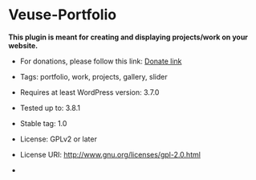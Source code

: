 Veuse-Portfolio
===============

<b>This plugin is meant for creating and displaying projects/work on your website.</b>

- For donations, please follow this link: <a href="https://www.paypal.com/cgi-bin/webscr?cmd=_donations&business=andreas%2ewilthil%40gmail%2ecom&lc=NO&item_name=Veuse&no_note=0&cn=Add%20special%20instructions%20to%20the%20seller%3a&no_shipping=1&currency_code=NOK&bn=PP%2dDonationsBF%3abtn_donateCC_LG%2egif%3aNonHosted"> Donate link</a>


- Tags: portfolio, work, projects, gallery, slider
- Requires at least WordPress version: 3.7.0
- Tested up to: 3.8.1
- Stable tag: 1.0
- License: GPLv2 or later
- License URI: http://www.gnu.org/licenses/gpl-2.0.html
- 


